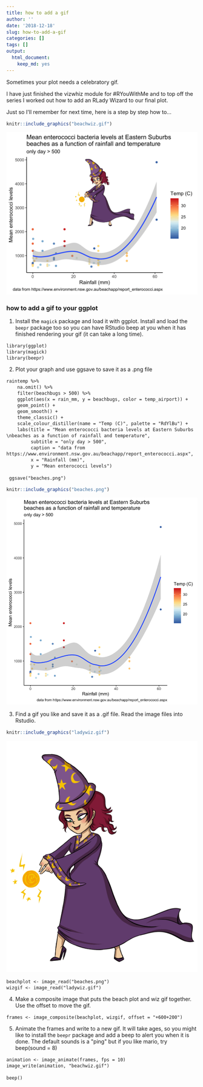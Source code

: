 ```yaml
---
title: how to add a gif
author: ''
date: '2018-12-18'
slug: how-to-add-a-gif
categories: []
tags: []
output:
  html_document:
    keep_md: yes
---
```


Sometimes your plot needs a celebratory gif. 

I have just finished the vizwhiz module for #RYouWithMe and to top off the series I worked out how to add an RLady Wizard to our final plot. 

Just so I'll remember for next time, here is a step by step how to...


```r
knitr::include_graphics("beachwiz.gif")
```

![](beachwiz.gif)<!-- -->





### how to add a gif to your ggplot

1. Install the `magick` package and load it with ggplot. Install and load the `beepr` package too so you can have RStudio beep at you when it has finished rendering your gif (it can take a long time). 

```
library(ggplot)
library(magick)
library(beepr)
```

2. Plot your graph and use ggsave to save it as a .png file

```
raintemp %>%
    na.omit() %>%
    filter(beachbugs > 500) %>%
    ggplot(aes(x = rain_mm, y = beachbugs, color = temp_airport)) +
    geom_point() +
    geom_smooth() +
    theme_classic() +
    scale_colour_distiller(name = "Temp (C)", palette = "RdYlBu") +
    labs(title = "Mean enterococci bacteria levels at Eastern Suburbs \nbeaches as a function of rainfall and temperature", 
         subtitle = "only day > 500", 
         caption = "data from https://www.environment.nsw.gov.au/beachapp/report_enterococci.aspx", 
         x = "Rainfall (mm)", 
         y = "Mean enterococci levels")
    
 ggsave("beaches.png")
```


```r
knitr::include_graphics("beaches.png")
```

<img src="beaches.png" width="977" />

3. Find a gif you like and save it as a .gif file. Read the image files into Rstudio.  


```r
knitr::include_graphics("ladywiz.gif")
```

![](ladywiz.gif)<!-- -->


```
beachplot <- image_read("beaches.png")
wizgif <- image_read("ladywiz.gif")

```


4. Make a composite image that puts the beach plot and wiz gif together. Use the offset to move the gif. 

```
frames <- image_composite(beachplot, wizgif, offset = "+600+200")

```

5. Animate the frames and write to a new gif. It will take ages, so you might like to install the `beepr` package and add a beep to alert you when it is done. The default sounds is a "ping" but if you like mario, try beep(sound = 8)

```
animation <- image_animate(frames, fps = 10)
image_write(animation, "beachwiz.gif")

beep()
```


